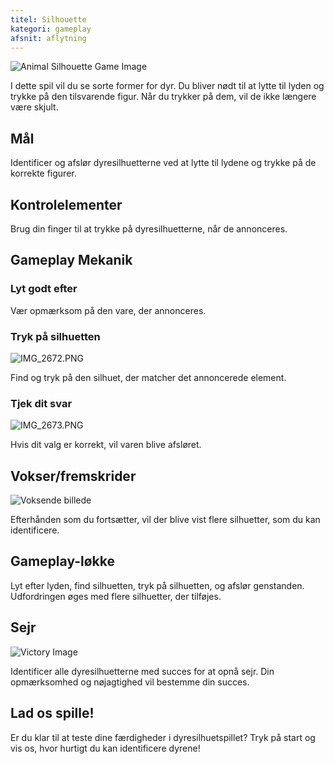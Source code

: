 ```yaml
---
titel: Silhouette
kategori: gameplay
afsnit: aflytning
---
```

![Animal Silhouette Game Image](https://help.Studycat.com/hc/article_attachments/34915780007577)


I dette spil vil du se sorte former for dyr. Du bliver nødt til at lytte til lyden og trykke på den tilsvarende figur. Når du trykker på dem, vil de ikke længere være skjult.


## Mål


Identificer og afslør dyresilhuetterne ved at lytte til lydene og trykke på de korrekte figurer.


## Kontrolelementer


Brug din finger til at trykke på dyresilhuetterne, når de annonceres.


## Gameplay Mekanik


### Lyt godt efter


Vær opmærksom på den vare, der annonceres.


### Tryk på silhuetten


![IMG_2672.PNG](https://help.Studycat.com/hc/article_attachments/34785088097433)


Find og tryk på den silhuet, der matcher det annoncerede element.


### Tjek dit svar


![IMG_2673.PNG](https://help.Studycat.com/hc/article_attachments/34785088100761)


Hvis dit valg er korrekt, vil varen blive afsløret.


## Vokser/fremskrider


![Voksende billede](https://help.Studycat.com/hc/article_attachments/34915749569049)


Efterhånden som du fortsætter, vil der blive vist flere silhuetter, som du kan identificere.


## Gameplay-løkke


Lyt efter lyden, find silhuetten, tryk på silhuetten, og afslør genstanden. Udfordringen øges med flere silhuetter, der tilføjes.


## Sejr


![Victory Image](https://help.Studycat.com/hc/article_attachments/34915749571993)


Identificer alle dyresilhuetterne med succes for at opnå sejr. Din opmærksomhed og nøjagtighed vil bestemme din succes.


## Lad os spille!


Er du klar til at teste dine færdigheder i dyresilhuetspillet? Tryk på start og vis os, hvor hurtigt du kan identificere dyrene!